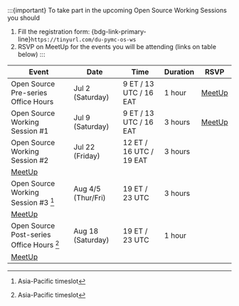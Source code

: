 
:::{important}
To take part in the upcoming Open Source Working Sessions you should

1. Fill the registration form: {bdg-link-primary-line}`https://tinyurl.com/du-pymc-os-ws`
2. RSVP on MeetUp for the events you will be attending (links on table below)
:::

| Event                                     | Date               | Time                    | Duration |  RSVP       |
|-------------------------------------------|--------------------|-------------------------|----------|-------------|
| Open Source Pre-series Office Hours       | Jul 2 (Saturday)   |  9 ET / 13 UTC / 16 EAT | 1 hour   | [MeetUp](https://www.meetup.com/data-umbrella/events/286552154/) |
| Open Source Working Session #1            | Jul 9 (Saturday)   |  9 ET / 13 UTC / 16 EAT | 3 hours  | [MeetUp](https://www.meetup.com/data-umbrella/events/286552452/) |
| Open Source Working Session #2            | Jul 22 (Friday)    | 12 ET / 16 UTC / 19 EAT | 3 hours  |
[MeetUp](https://www.meetup.com/data-umbrella/events/286628677/) |
| Open Source Working Session #3 [^1]       | Aug 4/5 (Thur/Fri) | 19 ET / 23 UTC          | 3 hours  |
[MeetUp](https://www.meetup.com/data-umbrella/events/286628723/) |
| Open Source Post-series Office Hours [^1] | Aug 18 (Saturday)  | 19 ET / 23 UTC          | 1 hour   |
[MeetUp](https://www.meetup.com/data-umbrella/events/286628791/) |

[^1]: Asia-Pacific timeslot
